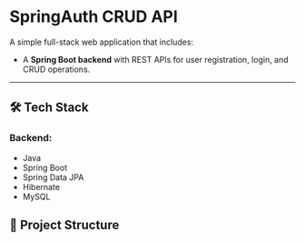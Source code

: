 # SpringAuth CRUD API

A simple full-stack web application that includes:

- A **Spring Boot backend** with REST APIs for user registration, login, and CRUD operations.

---

## 🛠️ Tech Stack

### Backend:
- Java
- Spring Boot
- Spring Data JPA
- Hibernate
- MySQL


## 📁 Project Structure

